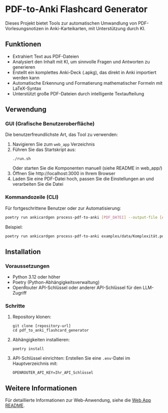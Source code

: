 # PDF-to-Anki Flashcard Generator

Dieses Projekt bietet Tools zur automatischen Umwandlung von PDF-Vorlesungsnotizen in Anki-Karteikarten, mit Unterstützung durch KI.

## Funktionen

- Extrahiert Text aus PDF-Dateien
- Analysiert den Inhalt mit KI, um sinnvolle Fragen und Antworten zu generieren
- Erstellt ein komplettes Anki-Deck (.apkg), das direkt in Anki importiert werden kann
- Automatische Erkennung und Formatierung mathematischer Formeln mit LaTeX-Syntax
- Unterstützt große PDF-Dateien durch intelligente Textaufteilung

## Verwendung

### GUI (Grafische Benutzeroberfläche)

Die benutzerfreundlichste Art, das Tool zu verwenden:

1. Navigieren Sie zum `web_app` Verzeichnis
2. Führen Sie das Startskript aus:
   ```
   ./run.sh
   ```
   Oder starten Sie die Komponenten manuell (siehe README in web_app/)
3. Öffnen Sie http://localhost:3000 in Ihrem Browser
4. Laden Sie eine PDF-Datei hoch, passen Sie die Einstellungen an und verarbeiten Sie die Datei

### Kommandozeile (CLI)

Für fortgeschrittene Benutzer oder zur Automatisierung:

```bash
poetry run ankicardgen process-pdf-to-anki [PDF_DATEI] --output-file [AUSGABEDATEI] --deck-name [DECK_NAME] --max-chars-per-chunk [MAX_ZEICHEN]
```

Beispiel:
```bash
poetry run ankicardgen process-pdf-to-anki examples/data/Komplexität.pdf --output-file test_output.apkg --deck-name "Test Deck" --max-chars-per-chunk 1000
```

## Installation

### Voraussetzungen

- Python 3.12 oder höher
- Poetry (Python-Abhängigkeitsverwaltung)
- OpenRouter API-Schlüssel oder anderer API-Schlüssel für den LLM-Zugriff

### Schritte

1. Repository klonen:
   ```
   git clone [repository-url]
   cd pdf_to_anki_flashcard_generator
   ```

2. Abhängigkeiten installieren:
   ```
   poetry install
   ```

3. API-Schlüssel einrichten:
   Erstellen Sie eine `.env`-Datei im Hauptverzeichnis mit:
   ```
   OPENROUTER_API_KEY=Ihr_API_Schlüssel
   ```

## Weitere Informationen

Für detaillierte Informationen zur Web-Anwendung, siehe die [Web App README](web_app/README.md). 